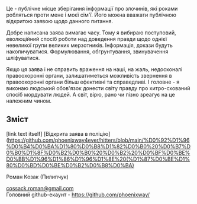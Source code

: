 Це - публічне місце зберігання інформації про злочинів, які роками робляться проти мене і моєї сім'ї. Його можна вважати публічною відкритою заявою щодо данного питання. 

Добре написана заява вимагає часу. Тому я вибираю поступовий, еволюційний спосіб роботи над доведення правди щодо однієї невеликої групи великих мерзотників. Інформація, докази будуть накопичуватися. Формулювання, обгрунтування, звинувачення шліфуватися. 

Якщо ця заява і не справить враження на наші, на жаль, недосконалі правоохоронні органи, залишатиметься можливість звернення в правоохоронні органи більш ефективні та справедливі. І головне - я виконаю людський обов'язок донести світу правду про хитро-схований спосіб мордувати людей. А світ, вірю, рано чи пізно зреагує на це належним чином.

## Зміст
[link text itself]
[Відкрита заява в поліцію](https://github.com/phoenixway4ever/hitters/blob/main/%D0%92%D1%96%D0%B4%D0%BA%D1%80%D0%B8%D1%82%D0%B0%20%D0%B7%D0%B0%D1%8F%D0%B2%D0%B0%20%D0%B2%20%D0%BF%D0%BE%D0%BB%D1%96%D1%86%D1%96%D1%8E%20(%D1%87%D0%BE%D1%80%D0%BD%D0%BE%D0%B2%D0%B8%D0%BA)


 Роман Козак (Пилипчук)

cossack.roman@gmail.com  
Головний github-екаунт - https://github.com/phoenixway/
